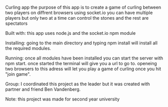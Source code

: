 Curling app
     the purpose of this app is to create a game of curling between two players on diffrent browsers using socket.io
     you can have multiple players but only two at a time can control the stones and the rest are spectators

Built with:
  this app uses node.js and the socket.io npm module
  
Installing:
  going to the main directory and typing npm install will install all the required modules.
 
Running:
   once all modules have been installed you can start the server with npm start. once started the terminal will give you a url to go to.
   openeing two browsers to this adress will let you play a game of curling once you hit "join game".
   
Group:
  I coordinated this project as the leader but it was created with partner and friend Ben Vandenberg.
  
Note:
  this project was made for second year university
